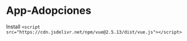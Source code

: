 # App-Adopciones

Install 
` <script src="https://cdn.jsdelivr.net/npm/vue@2.5.13/dist/vue.js"></script> `
